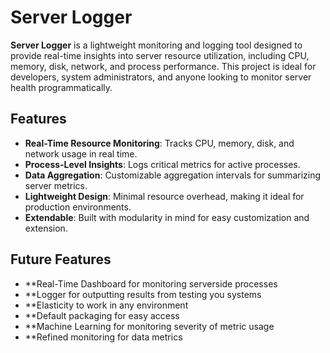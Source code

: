 # Server Logger

**Server Logger** is a lightweight monitoring and logging tool designed to provide real-time insights into server resource utilization, including CPU, memory, disk, network, and process performance. This project is ideal for developers, system administrators, and anyone looking to monitor server health programmatically.

## Features

- **Real-Time Resource Monitoring**: Tracks CPU, memory, disk, and network usage in real time.
- **Process-Level Insights**: Logs critical metrics for active processes.
- **Data Aggregation**: Customizable aggregation intervals for summarizing server metrics.
- **Lightweight Design**: Minimal resource overhead, making it ideal for production environments.
- **Extendable**: Built with modularity in mind for easy customization and extension.


## Future Features

- **Real-Time Dashboard for monitoring serverside processes
- **Logger for outputting results from testing you systems
- **Elasticity to work in any environment
- **Default packaging for easy access
- **Machine Learning for monitoring severity of metric usage
- **Refined monitoring for data metrics